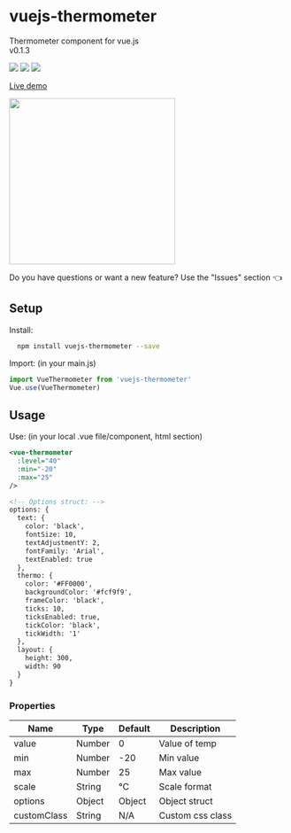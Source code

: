 # vuejs-thermometer
Thermometer component for vue.js <br>
v0.1.3

<img src="https://img.shields.io/badge/license-MIT-green.svg" /> <img src="https://img.shields.io/badge/dependencies-0-brightgreen.svg" /> <img src="https://img.shields.io/badge/bugs-0-red.svg" />

[Live demo](http://softwarefun.no/#/thermometer)
<br>

<img src="http://softwarefun.no/demo_temp.png" height="300">

Do you have questions or want a new feature? Use the "Issues" section :point_left:

## Setup
Install:
```bash
  npm install vuejs-thermometer --save
```

Import: (in your main.js)
```javascript
import VueThermometer from 'vuejs-thermometer'
Vue.use(VueThermometer)
```
## Usage
Use: (in your local .vue file/component, html section)

```xml
<vue-thermometer
  :level="40"
  :min="-20"
  :max="25"
/>

<!-- Options struct: -->
options: {
  text: {
    color: 'black',
    fontSize: 10,
    textAdjustmentY: 2,
    fontFamily: 'Arial',
    textEnabled: true
  },
  thermo: {
    color: '#FF0000',
    backgroundColor: '#fcf9f9',
    frameColor: 'black',
    ticks: 10,
    ticksEnabled: true,
    tickColor: 'black',
    tickWidth: '1'
  },
  layout: {
    height: 300,
    width: 90
  }
}
```

### Properties

| Name            | Type             | Default      | Description            |
| ---             | ---              | ---          | ---                    |
| value           | Number           | 0            | Value of temp |
| min             | Number           | -20          | Min value|
| max             | Number           | 25           | Max value |
| scale           | String           | °C           | Scale format |
| options         | Object           | Object       | Object struct |
| customClass     | String           | N/A          | Custom css class |
